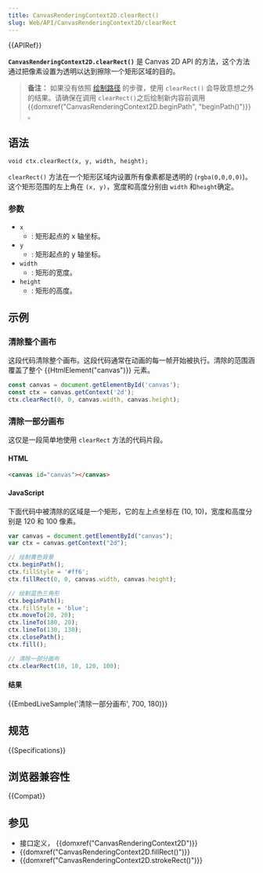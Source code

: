 ```yaml
---
title: CanvasRenderingContext2D.clearRect()
slug: Web/API/CanvasRenderingContext2D/clearRect
---
```


{{APIRef}}

**`CanvasRenderingContext2D.clearRect()`** 是 Canvas 2D API 的方法，这个方法通过把像素设置为透明以达到擦除一个矩形区域的目的。

> **备注：** 如果没有依照 [绘制路径](/zh-CN/docs/Web/API/Canvas_API/Tutorial/Drawing_shapes#%E7%BB%98%E5%88%B6%E8%B7%AF%E5%BE%84) 的步骤，使用 `clearRect()` 会导致意想之外的结果。请确保在调用 `clearRect()`之后绘制新内容前调用{{domxref("CanvasRenderingContext2D.beginPath", "beginPath()")}} 。

## 语法

```
void ctx.clearRect(x, y, width, height);
```

`clearRect()` 方法在一个矩形区域内设置所有像素都是透明的 (`rgba(0,0,0,0)`)。这个矩形范围的左上角在 `(x, y)`，宽度和高度分别由 `width` 和`height`确定。

### 参数

- `x`
  - : 矩形起点的 x 轴坐标。
- `y`
  - : 矩形起点的 y 轴坐标。
- `width`
  - : 矩形的宽度。
- `height`
  - : 矩形的高度。

## 示例

### 清除整个画布

这段代码清除整个画布。这段代码通常在动画的每一帧开始被执行。清除的范围涵覆盖了整个 {{HtmlElement("canvas")}} 元素。

```js
const canvas = document.getElementById('canvas');
const ctx = canvas.getContext('2d');
ctx.clearRect(0, 0, canvas.width, canvas.height);
```

### 清除一部分画布

这仅是一段简单地使用 `clearRect` 方法的代码片段。

#### HTML

```html
<canvas id="canvas"></canvas>
```

#### JavaScript

下面代码中被清除的区域是一个矩形，它的左上点坐标在 (10, 10)，宽度和高度分别是 120 和 100 像素。

```js
var canvas = document.getElementById("canvas");
var ctx = canvas.getContext("2d");

// 绘制黄色背景
ctx.beginPath();
ctx.fillStyle = '#ff6';
ctx.fillRect(0, 0, canvas.width, canvas.height);

// 绘制蓝色三角形
ctx.beginPath();
ctx.fillStyle = 'blue';
ctx.moveTo(20, 20);
ctx.lineTo(180, 20);
ctx.lineTo(130, 130);
ctx.closePath();
ctx.fill();

// 清除一部分画布
ctx.clearRect(10, 10, 120, 100);
```

#### 结果

{{EmbedLiveSample('清除一部分画布', 700, 180)}}

## 规范

{{Specifications}}

## 浏览器兼容性

{{Compat}}

## 参见

- 接口定义， {{domxref("CanvasRenderingContext2D")}}
- {{domxref("CanvasRenderingContext2D.fillRect()")}}
- {{domxref("CanvasRenderingContext2D.strokeRect()")}}
